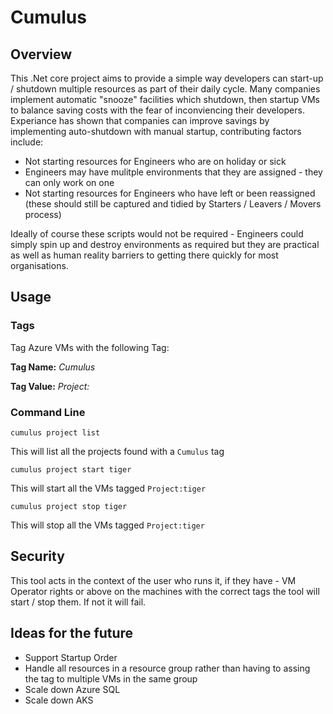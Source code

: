 # Cumulus
## Overview
This .Net core project aims to provide a simple way developers can start-up / shutdown multiple resources as part of their daily cycle.  Many companies
implement automatic "snooze" facilities which shutdown, then startup VMs to balance saving costs with the fear of inconviencing their developers.  Experiance has 
shown that companies can improve savings by implementing auto-shutdown with manual startup, contributing factors include:
- Not starting resources for Engineers who are on holiday or sick
- Engineers may have mulitple environments that they are assigned - they can only work on one
- Not starting resources for Engineers who have left or been reassigned (these should still be captured and tidied by Starters / Leavers / Movers process)

Ideally of course these scripts would not be required - Engineers could simply spin up and destroy environments as required but they are practical as well as
human reality barriers to getting there quickly for most organisations.
## Usage
### Tags
Tag Azure VMs with the following Tag:

**Tag Name:** *Cumulus*

**Tag Value:** *Project:<project name>*

### Command Line
`cumulus project list`

This will list all the projects found with a `Cumulus` tag

`cumulus project start tiger`

This will start all the VMs tagged `Project:tiger`

`cumulus project stop tiger`

This will stop all the VMs tagged `Project:tiger`

## Security
This tool acts in the context of the user who runs it, if they have - VM Operator rights or above on the machines with the correct tags the tool will start / stop them.  If not it will fail.  

## Ideas for the future
- Support Startup Order
- Handle all resources in a resource group rather than having to assing the tag to multiple VMs in the same group
- Scale down Azure SQL
- Scale down AKS
